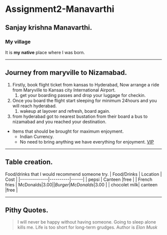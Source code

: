 # Assignment2-Manavarthi
## Sanjay krishna Manavarthi.
### My village <br>
It is **my** **native** place where I was born.

---

## Journey from maryville to Nizamabad.
1. Firstly, book flight ticket from kansas to Hyderabad, Now arrange a ride from Maryville to Kansas    city International Airport.
    1. get your boarding passes and drop your luggage for checkin.
2. Once you board the flight start sleeping for minimum 24hours and you will reach hyderabad.
    1. wakeup at layover and refresh, board again.
3. from hyderabad got to nearest bustation from their board a bus to nizamabad and you reached your destination.

* Items that should be brought for maximum enjoyment.
    * Indian Currency.
    * No need to bring anything we have everything for enjoyment.
[VIP](Aboutme.md)

---

## Table creation.
Food/drinks that I would recommend someone try.
| Food/Drinks | Location | Cost |
|--------------|----------|------|
| pepsi        | Canteen  |free  |
| French fries | McDonalds|$3.00 |
| Burger       | McDonalds|$3.00 |
| chocolet milk| canteen  |free  |

---

## Pithy Quotes.
> I will never be happy without having someone. Going to sleep alone kills me.
> Life is too short for long-term grudges.
Author is *Elon Musk*
